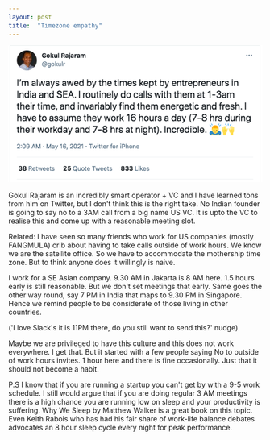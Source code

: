 ```yaml
---
layout: post
title:  "Timezone empathy"
---
```


![Calling at 3AM](/assets/img/gokulrajaram.png)

Gokul Rajaram is an incredibly smart operator + VC and I have learned tons from him on Twitter, but I don't think this is the right take. No Indian founder is going to say no to a 3AM call from a big name US VC. It is upto the VC to realise this and come up with a reasonable meeting slot.

Related: I have seen so many friends who work for US companies (mostly FANGMULA) crib about having to take calls outside of work hours. We know we are the satellite office. So we have to accommodate the mothership time zone. But to think anyone does it willingly is naive.

I work for a SE Asian company. 9.30 AM in Jakarta is 8 AM here. 1.5 hours early is still reasonable. But we don't set meetings that early. Same goes the other way round, say 7 PM in India that maps to 9.30 PM in Singapore. Hence we remind people to be considerate of those living in other countries.

('I love Slack's it is 11PM there, do you still want to send this?' nudge)

Maybe we are privileged to have this culture and this does not work everywhere. I get that. But it started with a few people saying No to outside of work hours invites. 1 hour here and there is fine occasionally. Just that it should not become a habit.

P.S I know that if you are running a startup you can't get by with a 9-5 work schedule. I still would argue that if you are doing regular 3 AM meetings there is a high chance you are running low on sleep and your productivity is suffering. Why We Sleep by Matthew Walker is a great book on this topic. Even Keith Rabois who has had his fair share of work-life balance debates advocates an 8 hour sleep cycle every night for peak performance.
